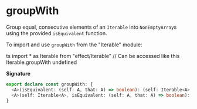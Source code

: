 # groupWith

Group equal, consecutive elements of an `Iterable` into `NonEmptyArray`s using the provided `isEquivalent` function.

To import and use `groupWith` from the "Iterable" module:

ts
import \* as Iterable from "effect/Iterable"
// Can be accessed like this
Iterable.groupWith
undefined

**Signature**

```ts
export declare const groupWith: {
  <A>(isEquivalent: (self: A, that: A) => boolean): (self: Iterable<A>) => Iterable<NonEmptyArray<A>>
  <A>(self: Iterable<A>, isEquivalent: (self: A, that: A) => boolean): Iterable<NonEmptyArray<A>>
}
```
